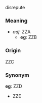 disrepute
### Meaning
+ _adj_: ZZA
	+ __eg__: ZZB

### Origin

ZZC

### Synonym

__eg__: ZZD

+ ZZE


